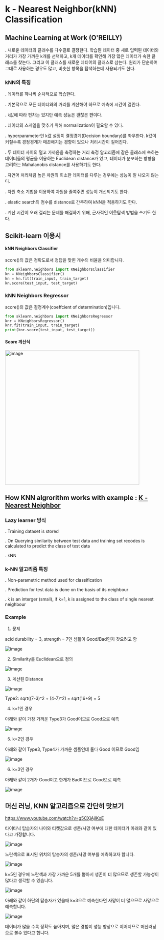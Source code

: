 # k - Nearest Neighbor(kNN) Classification

## Machine Learning at Work (O'REILLY)

. 새로운 데이터의 클래수를 다수결로 결정한다. 학습된 데이터 중 새로 입력된 데이터와 거리가 가장 가까운 k개를 선택하고, k개 데이터를 확인해 가장 많은 데이터가 속한 클래스를 찾는다. 그리고 이 클래스를 새로운 데티어의 클래스로 삼는다. 원리가 단순하여 그대로 사용하는 경우도 많고, 비슷한 항목을 탐색하는데 사용되기도 한다. 

### kNN의 특징 

. 데이터를 하나씩 순차적으로 학습한다.

. 기본적으로 모든 데이터와의 거리를 계산해야 하므로 예측에 시간이 걸린다.

. k값에 따라 편차는 있지만 예측 성능은 괜찮은 편이다. 

. 데이터의 스케일을 맞추기 위해 normalization이 필요할 수 있다. 
 

. hyperparameter인 k값 설정이 결정경계(Decision boundary)를 좌우한다. k값이 커질수록 경정경계가 매끈해지는 경향이 있으나 처리시간이 길어진다. 

. 두 데이터 사이의 멀고 가까움을 측정하는 거리 측정 알고리즘에 같은 클래스에 속하는 데이터들의 평균을 이용하는 Euclidean distance가 있고, 데이터가 분포하는 방향을 고려하는 Mahalanobis distance를 사용하기도 한다. 

. 자연어 처리처럼 높은 차원의 희소한 데이터를 다루는 경우에는 성능이 잘 나오지 않는다. 

. 차원 축소 기법을 이용하여 차원을 줄여주면 성능이 개선되기도 한다. 

. elastic search의 점수를 distance로 간주하여 kNN을 적용하기도 한다. 

. 계산 시간이 오래 걸리는 문제를 해결하기 위해, 근사적인 이웃탐색 방법을 쓰기도 한다. 


## Scikit-learn 이용시 

#### kNN Neighbors Classifier 

score()의 값은 정확도로서 정답을 맞힌 개수의 비율을 의미합니다. 

```python
from sklearn.neighbors import KNeighborsClassifier
kn = KNeighborsClassifier()
kn = kn.fit(train_input, train_target)  
kn.score(test_input, test_target)
```

### kNN Neighbors Regressor

score()의 값은 결정계수(coeffcient of determination)입니다. 

```python
from sklearn.neighbors import KNeighborsRegressor 
knr = KNeighborsRegressor()
knr.fit(train_input, train_target)
print(knr.score(test_input, test_target))
```

#### Score 계산식 

<img width="438" alt="image" src="https://user-images.githubusercontent.com/52392004/185509801-b14ef1c2-ba30-484b-815d-cd4128e0d27c.png">


## How KNN algrorithm works with example : [K - Nearest Neighbor](https://www.youtube.com/watch?v=2YQHPfwVuF8)


### Lazy learner 방식

. Training dataset is stored

. On Querying similarity between test data and training set recodes is calculated to predict the class of test data

. kNN


### k-NN 알고리즘 특징 
. Non-parametric method used for classification

. Prediction for test data is done on the basis of its neighbour

. k is an interger (small), if k=1, k is assigned to the class of single nearest neighbour


### Example 

1) 문제 

acid durability = 3, strength = 7인 셈플이 Good/Bad인지 찾으려고 함 

![image](https://user-images.githubusercontent.com/52392004/162555422-93ffc044-712b-4471-af1b-f6a9d873239e.png)

2) Similarity를 Euclidean으로 정의 

![image](https://user-images.githubusercontent.com/52392004/162555450-d0e531ad-2617-46c0-9a63-584ca2a6ac37.png)

3) 계산된 Distance 

![image](https://user-images.githubusercontent.com/52392004/162555465-9e9c3272-4fd1-4ebc-a7b4-83544386797a.png)

Type2:  sqrt((7-3)^2 + (4-7)^2) = sqrt(16+9) = 5

4) k=1인 경우 

아래와 같이 가장 가까운 Type3가 Good이므로 Good으로 예측 

![image](https://user-images.githubusercontent.com/52392004/162555514-1f2c2d96-d543-41db-88d3-28d85ef3970a.png)


5) k=2인 경우 

아래와 같이 Type3, Type4가 가까운 셈플인데 둘다 Good 이므로 Good임 

![image](https://user-images.githubusercontent.com/52392004/162555585-3e4ba508-7516-4c44-bd83-413c3dc3e12e.png)

6) k=3인 경우 

아래와 같이 2개가 Good이고 한개가 Bad이므로 Good으로 예측 

![image](https://user-images.githubusercontent.com/52392004/162555608-c0022169-a8cd-43ec-9b23-588c298ce083.png)




## 머신 러닝, KNN 알고리즘으로 간단히 맛보기
https://www.youtube.com/watch?v=g5CXjAjIKoE

타이타닉 탑습자의 나이와 티켓값으로 생존/사망 여부에 대한 데이터가 아래와 같이 있다고 가정합니다. 

![image](https://user-images.githubusercontent.com/52392004/162555658-b937b42e-1ddf-47a3-ba12-001be845a535.png)

노란색으로 표시된 위치의 탑승자의 생존/사망 여부를 예측하고자 합니다. 

![image](https://user-images.githubusercontent.com/52392004/162555693-b52028c5-011d-408d-a092-13a66977ac1f.png)

k=5인 경우에 노란색과 가장 가까운 5개를 뽑아서 생존이 더 많으므로 생존할 가능성이 많다고 생각할 수 있습니다. 

![image](https://user-images.githubusercontent.com/52392004/162555728-2666aa43-0077-40bb-898c-e9d5d0d56659.png)

아래와 같이 하단의 탑승자가 있을때 k=3으로 예측한다면 사망이 더 많으므로 사망으로 예측합니다. 

![image](https://user-images.githubusercontent.com/52392004/162555737-c0bfcece-b58f-4e27-a79f-220221a6cf3c.png)

데이터가 많을 수록 정확도 높아지며, 많은 경험이 성능 향상으로 이어지므로 머신러닝으로 볼수 있다고 합니다. 



